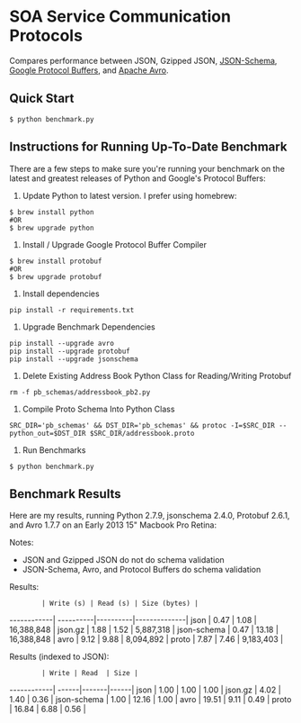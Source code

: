 # SOA Service Communication Protocols

Compares performance between JSON, Gzipped JSON, [JSON-Schema](http://json-schema.org/), [Google Protocol Buffers](https://developers.google.com/protocol-buffers/), and [Apache Avro](http://avro.apache.org/).

## Quick Start
```
$ python benchmark.py
```

## Instructions for Running Up-To-Date Benchmark
There are a few steps to make sure you're running your benchmark on the latest and greatest releases of Python and Google's Protocol Buffers:

1. Update Python to latest version. I prefer using homebrew:
  ```
  $ brew install python
  #OR
  $ brew upgrade python
  ```
1. Install / Upgrade Google Protocol Buffer Compiler
  ```
  $ brew install protobuf
  #OR
  $ brew upgrade protobuf
  ```
1. Install dependencies
  ```
  pip install -r requirements.txt
  ```
1. Upgrade Benchmark Dependencies
  ```
  pip install --upgrade avro
  pip install --upgrade protobuf
  pip install --upgrade jsonschema
  ```
1. Delete Existing Address Book Python Class for Reading/Writing Protobuf
  ```
  rm -f pb_schemas/addressbook_pb2.py
  ```
1. Compile Proto Schema Into Python Class
  ```
  SRC_DIR='pb_schemas' && DST_DIR='pb_schemas' && protoc -I=$SRC_DIR --python_out=$DST_DIR $SRC_DIR/addressbook.proto
  ```
1. Run Benchmarks
  ```
  $ python benchmark.py
  ```


## Benchmark Results
Here are my results, running Python 2.7.9, jsonschema 2.4.0, Protobuf 2.6.1, and Avro 1.7.7 on an Early 2013 15" Macbook Pro Retina:

Notes:
  - JSON and Gzipped JSON do not do schema validation
  - JSON-Schema, Avro, and Protocol Buffers do schema validation
  

Results:

            | Write (s) | Read (s) | Size (bytes) |
------------| ----------|----------|--------------|
json        | 0.47      | 1.08     | 16,388,848   |
json.gz     | 1.88      | 1.52     | 5,887,318    |
json-schema | 0.47      | 13.18    | 16,388,848   |
avro        | 9.12      | 9.88     | 8,094,892    |
proto       | 7.87      | 7.46     | 9,183,403    |
    
    
    
Results (indexed to JSON):

            | Write | Read  | Size |
------------| ------|-------|------|
json        | 1.00  | 1.00  | 1.00 |
json.gz     | 4.02  | 1.40  | 0.36 |
json-schema | 1.00  | 12.16 | 1.00 |
avro        | 19.51 | 9.11  | 0.49 |
proto       | 16.84 | 6.88  | 0.56 |

